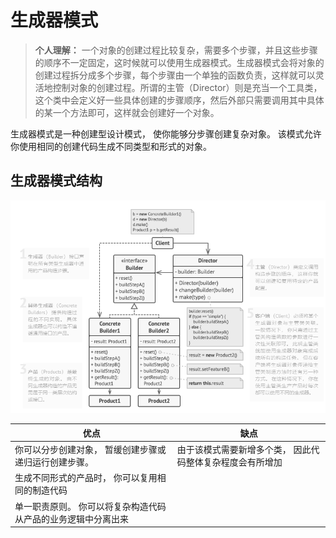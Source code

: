 # 生成器模式

> **个人理解：** 一个对象的创建过程比较复杂，需要多个步骤，并且这些步骤的顺序不一定固定，这时候就可以使用生成器模式。生成器模式会将对象的创建过程拆分成多个步骤，每个步骤由一个单独的函数负责，这样就可以灵活地控制对象的创建过程。所谓的主管（Director）则是充当一个工具类，这个类中会定义好一些具体创建的步骤顺序，然后外部只需要调用其中具体的某一个方法即可，这样就会创建好一个对象。

生成器模式是一种创建型设计模式， 使你能够分步骤创建复杂对象。 该模式允许你使用相同的创建代码生成不同类型和形式的对象。

## 生成器模式结构

![生成器模式结构图](img/Builder.png)

| 优点                                                          | 缺点                                                      |
| ------------------------------------------------------------- | --------------------------------------------------------- |
| 你可以分步创建对象， 暂缓创建步骤或递归运行创建步骤。         | 由于该模式需要新增多个类， 因此代码整体复杂程度会有所增加 |
| 生成不同形式的产品时， 你可以复用相同的制造代码               |                                                           |
| 单一职责原则。 你可以将复杂构造代码从产品的业务逻辑中分离出来 |                                                           |